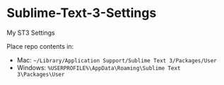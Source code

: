 Sublime-Text-3-Settings
=======================

My ST3 Settings

Place repo contents in:

* Mac: `~/Library/Application Support/Sublime Text 3/Packages/User`
* Windows: `%USERPROFILE%\AppData\Roaming\Sublime Text 3\Packages\User`
